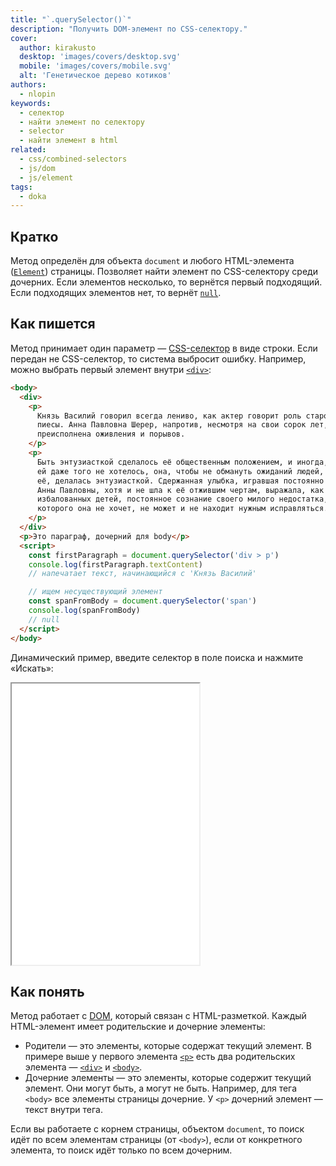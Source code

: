 ```yaml
---
title: "`.querySelector()`"
description: "Получить DOM-элемент по CSS-селектору."
cover:
  author: kirakusto
  desktop: 'images/covers/desktop.svg'
  mobile: 'images/covers/mobile.svg'
  alt: 'Генетическое дерево котиков'
authors:
  - nlopin
keywords:
  - селектор
  - найти элемент по селектору
  - selector
  - найти элемент в html
related:
  - css/combined-selectors
  - js/dom
  - js/element
tags:
  - doka
---
```


## Кратко

Метод определён для объекта `document` и любого HTML-элемента ([`Element`](/js/element/)) страницы. Позволяет найти элемент по CSS-селектору среди дочерних. Если элементов несколько, то вернётся первый подходящий. Если подходящих элементов нет, то вернёт [`null`](/js/null-primitive/).

## Как пишется

Метод принимает один параметр — [CSS-селектор](/css/combined-selectors/) в виде строки. Если передан не CSS-селектор, то система выбросит ошибку. Например, можно выбрать первый элемент внутри [`<div>`](/html/div/):

```html
<body>
  <div>
    <p>
      Князь Василий говорил всегда лениво, как актер говорит роль старой
      пиесы. Анна Павловна Шерер, напротив, несмотря на свои сорок лет, была
      преисполнена оживления и порывов.
    </p>
    <p>
      Быть энтузиасткой сделалось её общественным положением, и иногда, когда
      ей даже того не хотелось, она, чтобы не обмануть ожиданий людей, знавших
      её, делалась энтузиасткой. Сдержанная улыбка, игравшая постоянно на лице
      Анны Павловны, хотя и не шла к её отжившим чертам, выражала, как у
      избалованных детей, постоянное сознание своего милого недостатка, от
      которого она не хочет, не может и не находит нужным исправляться.
    </p>
  </div>
  <p>Это параграф, дочерний для body</p>
  <script>
    const firstParagraph = document.querySelector('div > p')
    console.log(firstParagraph.textContent)
    // напечатает текст, начинающийся с 'Князь Василий'

    // ищем несуществующий элемент
    const spanFromBody = document.querySelector('span')
    console.log(spanFromBody)
    // null
  </script>
</body>
```

Динамический пример, введите селектор в поле поиска и нажмите «Искать»:

<iframe title="Название — querySelector — Дока" src="demos/Lopinopulos-oReWwv/" height="450"></iframe>

## Как понять

Метод работает с [DOM](/js/dom/), который связан с HTML-разметкой. Каждый HTML-элемент имеет родительские и дочерние элементы:

- Родители — это элементы, которые содержат текущий элемент. В примере выше у первого элемента [`<p>`](/html/p/) есть два родительских элемента — [`<div>`](/html/div/) и [`<body>`](/html/body/).
- Дочерние элементы — это элементы, которые содержит текущий элемент. Они могут быть, а могут не быть. Например, для тега `<body>` все элементы страницы дочерние. У `<p>` дочерний элемент — текст внутри тега.

Если вы работаете с корнем страницы, объектом `document`, то поиск идёт по всем элементам страницы (от `<body>`), если от конкретного элемента, то поиск идёт только по всем дочерним.
